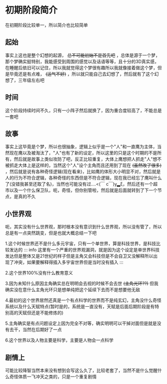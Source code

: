 # 初期阶段简介
在初期阶段比较单一，所以简介也比较简单

## 起始
事实上这也是整个幻想的起源， ~~总不可能初始不是首先吧~~ ，总体是源于一个梦，那个梦确实挺特别，我能感受到周围的感觉以及话语等等，且十分的3D真实感，在睡醒后依旧可以记住，所以我就觉得这个梦很有趣所以我就像接着做这个梦，但是毕竟还是有点难， ~~(运气不好)~~ ，所以就只能自己去幻想了，然后就有了这个幻想了，三年级左右吧

## 时间
这个阶段持续时间不久，只有一小阵子然后就换了，因为重合度较高了，不能总是一套吧

## 故事
事实上这毕竟是个梦，所以也很抽象，逻辑上似乎是一个"人"和一直鹰为主体，当然现在鹰以及被淘汰了，"人"也有了新的设定，<sapn class="marker-evy">所以这里的只是这个时期的不是所有</sapn>，然后就是故事上类似攻防了吧，反正比较重复，大体上鹰想把人抓走"人"想不被抓走大体上是这样的，当然这个"人"设个主角而且还用到了现在 ~~(虽然改了很多)~~ ，然后就是说有各种奇怪逻辑(现在看来)，比如鹰的体形大小明显不对，然后就是人的行为不符合逻辑，各种奇怪的东西但是不符合逻辑，现在我已经忘了鹰叫什么了(没错我甚至还取了名)，当然也可能没有过....<(￣ c￣)y▂ξ，然后还有一个超市以及一个什么保卫队，呃，奇怪，但你别管啦，然后就是后面就转到了下一个节点，是真的不久

## 小世界观
呃，其实没有什么世界观，那时根本没有意识到什么世界观，所以没有管了，所以总是有一点突然跳变，但是也就大概总结一下吧

1.这个时候世界还不是什么多元宇宙，只有一个单世界，算是科技世界，是科技比较发达的
::: info
这里有一个严重的世界观漏洞，就是因为这个设定是单世界科技发达但是整体又是21世纪的样子但是主角又会科技但是不会自卫又没解释所以出现了冲突，如果要解释得插入多宇宙世界但是当时没有插入
:::

2.这个世界100%没有什么教育意义

3.因为未知什么原因主角确实总在明明会去视的时候不会去世 ~~(主角光环??)~~ 但我确实没在意什么主角光环只是想单纯把这个延续下去而不是想要他无敌

4.最初的这个世界居然还真是一个有点科学的世界而不是纯玄幻，主角没什么奇怪系统以及什么天赋特点(暂时是的，系统是一直没有，天赋是后面后期阶段是有特别高的天赋但还是不能修炼的)

5.主角确实是有点问题设定上因为完全不对等，确实明明可以干掉对面但是就是没有去干，当然在后期好了一点

6.这个世界以及人物主要是科学，主要是人物会一点科学

## 剧情上
可能比较降智当然本来没有想到会写这么久了，比较老套了，当然不是什么觉醒什么奇怪体质一飞冲天之类的，只是一个重复剧情
